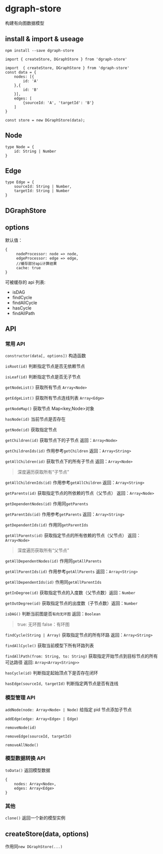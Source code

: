 # dgraph-store

构建有向图数据模型

## install & import & useage

`npm install --save dgraph-store`

`import { createStore, DGraphStore } from 'dgraph-store'`

```
import  { createStore, DGraphStore } from 'dgraph-store'
const data = {
    nodes: [{
        id: 'A'
    },{
        id: 'B'
    }],
    edges: [
        {sourceId: 'A', 'targetId': 'B'}
    ]
}

const store = new DGraphStore(data);

```

## Node

```
type Node = {
    id: String | Number
}
```

## Edge

```
type Edge = {
    sourceId: String | Number,
    targetId: String | Number
}
```

## DGraphStore

## options

默认值：

```
{
     nodeProcessor: node => node,
     edgeProcessor: edge => edge,
     //缓存部分api计算结果
     cache: true
}
```

可被缓存的 api 列表:

-   isDAG
-   findCycle
-   findAllCycle
-   hasCycle
-   findAllPath

## API

### 常用 API

`constructor(data[, options])` 构造函数

`isRoot(id)` 判断指定节点是否无依赖节点

`isLeaf(id)` 判断指定节点是否无子节点

`getNodeList()` 获取所有节点 `Array<Node>`

`getEdgeList()` 获取所有节点连线列表 `Array<Edge>`

`getNodeMap()` 获取节点 Map<key,Node>对象

`hasNode(id)` 当前节点是否存在

`getNode(id)` 获取指定节点

`getChildren(id)` 获取节点下的子节点 返回：`Array<Node>`

`getChildrenIds(id)` 作用参考`getChildren` 返回：`Array<String>`

`getAllChildren(id)` 获取节点下的所有子节点 返回：`Array<Node>`

> 深度遍历获取所有“子节点”

`getAllChildrenIds(id)` 作用参考`getAllChildren` 返回：`Array<String>`

`getParents(id)` 获取指定节点的所依赖的节点（父节点） 返回：`Array<Node>`

`getDependentNodes(id)` 作用同`getParents`

`getParentIds(id)` 作用参考`getParents` 返回：`Array<String>`

`getDependentIds(id)` 作用同`getParentIds`

`getAllParents(id)` 获取指定节点的所有依赖的节点（父节点） 返回：`Array<Node>`

> 深度遍历获取所有“父节点”

`getAllDependentNodes(id)` 作用同`getAllParents`

`getAllParentIds(id)` 作用参考`getAllParents` 返回：`Array<String>`

`getAllDependentIds(id)` 作用同`getAllParentIds`

`getInDegree(id)` 获取指定节点的入度数（父节点数）返回：`Number`

`getOutDegree(id)` 获取指定节点的出度数（子节点数）返回：`Number`

`isDAG()` 判断当前图是否`有向无环图` 返回：`Boolean`

> true: 无环图 false：有环图

`findCycle(String | Array)` 获取指定节点的所有环路 返回：`Array<String>`

`findAllCycle()` 获取当前模型下所有环路列表

`findAllPath(from: String, to: String)` 获取指定开始节点到目标节点的所有可达路径 返回: `Array<Array<String>>`

`hasCycle(id)` 判断指定起始顶点下是否存在闭环

`hasEdge(sourceId, targetId)` 判断指定两节点是否有连线

### 模型管理 API

`addNode(node: Array<Node> | Node)` 给指定 pid 节点添加子节点

`addEdge(edge: Array<Edge> | Edge)`

`removeNode(id)`

`removeEdge(sourceId, targetId)`

`removeAllNode()`

### 模型数据转换 API

`toData()` 返回模型数据

```
{
    nodes: Array<Node>,
    edges: Array<Edge>
}
```

### 其他

`clone()` 返回一个新的模型实例

## createStore(data, options)

作用同`new DGraphStore(...)`
